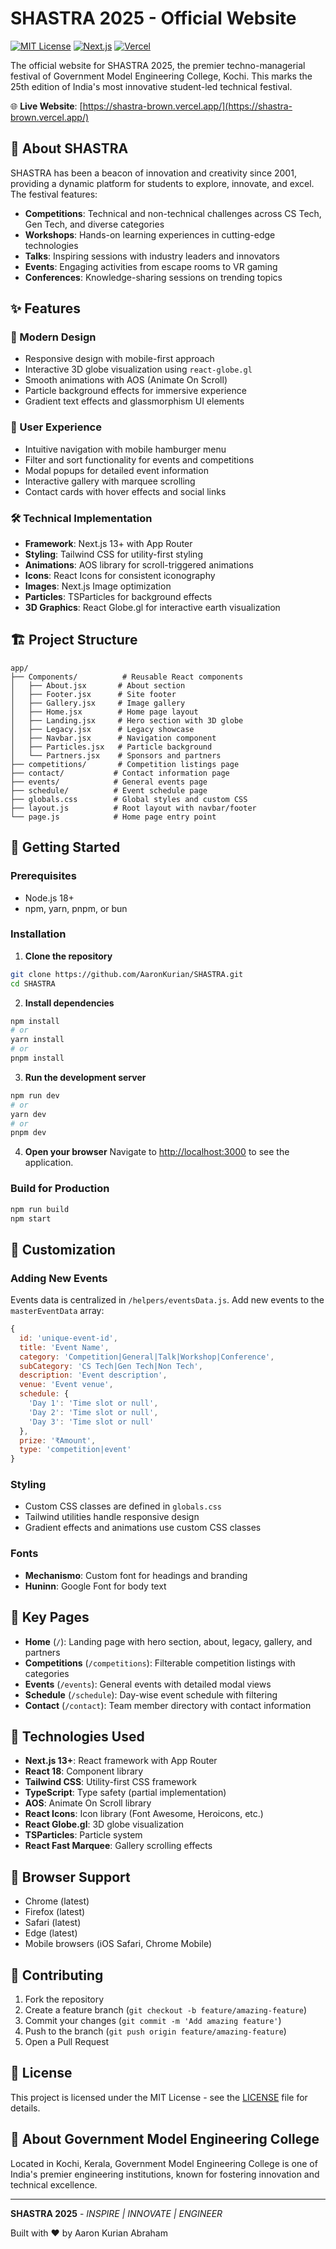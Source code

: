 # SHASTRA 2025 - Official Website

[![MIT License](https://img.shields.io/badge/License-MIT-green.svg)](https://choosealicense.com/licenses/mit/)
[![Next.js](https://img.shields.io/badge/Next.js-13+-black.svg)](https://nextjs.org/)
[![Vercel](https://img.shields.io/badge/Deployed%20on-Vercel-black.svg)](https://vercel.com/)

The official website for SHASTRA 2025, the premier techno-managerial festival of Government Model Engineering College, Kochi. This marks the 25th edition of India's most innovative student-led technical festival.

🌐 **Live Website**: [https://shastra-brown.vercel.app/](https://shastra-brown.vercel.app/)

## 🚀 About SHASTRA

SHASTRA has been a beacon of innovation and creativity since 2001, providing a dynamic platform for students to explore, innovate, and excel. The festival features:

- **Competitions**: Technical and non-technical challenges across CS Tech, Gen Tech, and diverse categories
- **Workshops**: Hands-on learning experiences in cutting-edge technologies
- **Talks**: Inspiring sessions with industry leaders and innovators  
- **Events**: Engaging activities from escape rooms to VR gaming
- **Conferences**: Knowledge-sharing sessions on trending topics

## ✨ Features

### 🎨 Modern Design
- Responsive design with mobile-first approach
- Interactive 3D globe visualization using `react-globe.gl`
- Smooth animations with AOS (Animate On Scroll)
- Particle background effects for immersive experience
- Gradient text effects and glassmorphism UI elements

### 📱 User Experience
- Intuitive navigation with mobile hamburger menu
- Filter and sort functionality for events and competitions
- Modal popups for detailed event information
- Interactive gallery with marquee scrolling
- Contact cards with hover effects and social links

### 🛠 Technical Implementation
- **Framework**: Next.js 13+ with App Router
- **Styling**: Tailwind CSS for utility-first styling
- **Animations**: AOS library for scroll-triggered animations
- **Icons**: React Icons for consistent iconography
- **Images**: Next.js Image optimization
- **Particles**: TSParticles for background effects
- **3D Graphics**: React Globe.gl for interactive earth visualization

## 🏗 Project Structure

```
app/
├── Components/          # Reusable React components
│   ├── About.jsx       # About section
│   ├── Footer.jsx      # Site footer
│   ├── Gallery.jsx     # Image gallery
│   ├── Home.jsx        # Home page layout
│   ├── Landing.jsx     # Hero section with 3D globe
│   ├── Legacy.jsx      # Legacy showcase
│   ├── Navbar.jsx      # Navigation component
│   ├── Particles.jsx   # Particle background
│   └── Partners.jsx    # Sponsors and partners
├── competitions/       # Competition listings page
├── contact/           # Contact information page
├── events/            # General events page
├── schedule/          # Event schedule page
├── globals.css        # Global styles and custom CSS
├── layout.js          # Root layout with navbar/footer
└── page.js            # Home page entry point
```

## 🚀 Getting Started

### Prerequisites
- Node.js 18+ 
- npm, yarn, pnpm, or bun

### Installation

1. **Clone the repository**
```bash
git clone https://github.com/AaronKurian/SHASTRA.git
cd SHASTRA
```

2. **Install dependencies**
```bash
npm install
# or
yarn install
# or
pnpm install
```

3. **Run the development server**
```bash
npm run dev
# or
yarn dev
# or
pnpm dev
```

4. **Open your browser**
Navigate to [http://localhost:3000](http://localhost:3000) to see the application.

### Build for Production

```bash
npm run build
npm start
```

## 🎨 Customization

### Adding New Events
Events data is centralized in `/helpers/eventsData.js`. Add new events to the `masterEventData` array:

```javascript
{
  id: 'unique-event-id',
  title: 'Event Name',
  category: 'Competition|General|Talk|Workshop|Conference',
  subCategory: 'CS Tech|Gen Tech|Non Tech',
  description: 'Event description',
  venue: 'Event venue',
  schedule: {
    'Day 1': 'Time slot or null',
    'Day 2': 'Time slot or null', 
    'Day 3': 'Time slot or null'
  },
  prize: '₹Amount',
  type: 'competition|event'
}
```

### Styling
- Custom CSS classes are defined in `globals.css`
- Tailwind utilities handle responsive design
- Gradient effects and animations use custom CSS classes

### Fonts
- **Mechanismo**: Custom font for headings and branding
- **Huninn**: Google Font for body text

## 🌟 Key Pages

- **Home** (`/`): Landing page with hero section, about, legacy, gallery, and partners
- **Competitions** (`/competitions`): Filterable competition listings with categories
- **Events** (`/events`): General events with detailed modal views
- **Schedule** (`/schedule`): Day-wise event schedule with filtering
- **Contact** (`/contact`): Team member directory with contact information

## 🔧 Technologies Used

- **Next.js 13+**: React framework with App Router
- **React 18**: Component library
- **Tailwind CSS**: Utility-first CSS framework
- **TypeScript**: Type safety (partial implementation)
- **AOS**: Animate On Scroll library
- **React Icons**: Icon library (Font Awesome, Heroicons, etc.)
- **React Globe.gl**: 3D globe visualization
- **TSParticles**: Particle system
- **React Fast Marquee**: Gallery scrolling effects

## 📱 Browser Support

- Chrome (latest)
- Firefox (latest) 
- Safari (latest)
- Edge (latest)
- Mobile browsers (iOS Safari, Chrome Mobile)

## 🤝 Contributing

1. Fork the repository
2. Create a feature branch (`git checkout -b feature/amazing-feature`)
3. Commit your changes (`git commit -m 'Add amazing feature'`)
4. Push to the branch (`git push origin feature/amazing-feature`)
5. Open a Pull Request

## 📄 License

This project is licensed under the MIT License - see the [LICENSE](LICENSE) file for details.

## 🏫 About Government Model Engineering College

Located in Kochi, Kerala, Government Model Engineering College is one of India's premier engineering institutions, known for fostering innovation and technical excellence.

---

**SHASTRA 2025** - *INSPIRE | INNOVATE | ENGINEER*

Built with ❤️ by Aaron Kurian Abraham
